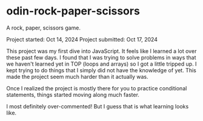 # odin-rock-paper-scissors
A rock, paper, scissors game.

Project started: Oct 14, 2024
Project submitted: Oct 17, 2024

This project was my first dive into JavaScript. It feels like I learned a lot over these past few days. I found that I was trying to solve problems in ways that we haven't learned yet in TOP (loops and arrays) so I got a little tripped up. I kept trying to do things that I simply did not have the knowledge of yet. This made the project seem much harder than it actually was.

Once I realized the project is mostly there for you to practice conditional statements, things started moving along much faster.

I most definitely over-commented! But I guess that is what learning looks like.
